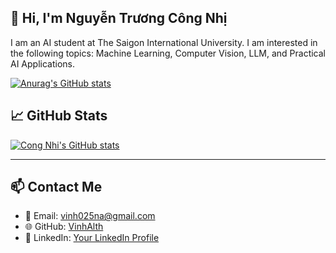 ## 👋 Hi, I'm Nguyễn Trương Công Nhị
I am an AI student at The Saigon International University. I am interested in the following topics: Machine Learning, Computer Vision, LLM, and Practical AI Applications.



[![Anurag's GitHub stats](https://github-readme-stats.vercel.app/api?username=congnhi2004)](https://github.com/anuraghazra/github-readme-stats)

## 📈 GitHub Stats

[![Cong Nhi's GitHub stats](https://github-readme-stats.vercel.app/api?username=congnhi2004)](https://github.com/anuraghazra/github-readme-stats)

---

## 📫 Contact Me

- 📧 Email: [vinh025na@gmail.com](mailto:vinh025na@gmail.com)
- 🌐 GitHub: [VinhAlth](https://github.com/VinhAlth)
- 🔗 LinkedIn: [Your LinkedIn Profile](https://www.linkedin.com/in/nguyen-quoc-vinh-nqv/) <!-- Replace with actual link -->
